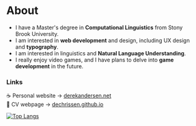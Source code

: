 # About

- I have a Master's degree in **Computational Linguistics** from Stony Brook University.  
- I am interested in **web development** and design, including UX design and **typography**.
- I am interested in linguistics and **Natural Language Understanding**.
- I really enjoy video games, and I have plans to delve into **game development** in the future.

### Links

☕ Personal website → [derekandersen.net](https://derekandersen.net/)  
📄 CV webpage → [dechrissen.github.io](https://dechrissen.github.io/)

[![Top Langs](https://github-readme-stats.vercel.app/api/top-langs/?username=dechrissen&langs_count=10&exclude_repo=derekandersen.net&layout=compact&theme=react)](https://github.com/dechrissen/github-readme-stats)
